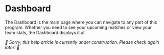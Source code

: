 # Dashboard

The Dashboard is the main page where you can navigate to any
part of this program. Whether you need to see your upcoming matches or view
your team stats, the Dashboard displays it all.

_🚧 Sorry, this help article is currently under construction. Please check again later! 🚧_
